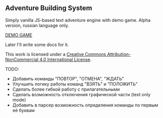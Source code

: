 ## Adventure Building System

Simply vanilla JS-based text adventure engine with demo game.
Alpha version, russian language only.

[DEMO GAME](https://eidolonzx.github.io/quazatron-adventure/)

Later I'll write some docs for it.

This work is licensed under a [Creative Commons Attribution-NonCommercial 4.0 International License](http://creativecommons.org/licenses/by-nc/4.0/).

TODO:
* Добавить команды "ПОВТОР", "ОТМЕНА", "ЖДАТЬ"
* Улучшить логику работы команд "ВЗЯТЬ" и "ПОЛОЖИТЬ"
* Сделать более гибкой работу с прилагательными
* Сделать возможность отключения графической части (text only mode)
* Добавить в парсер возможность определения команды по первым её буквам